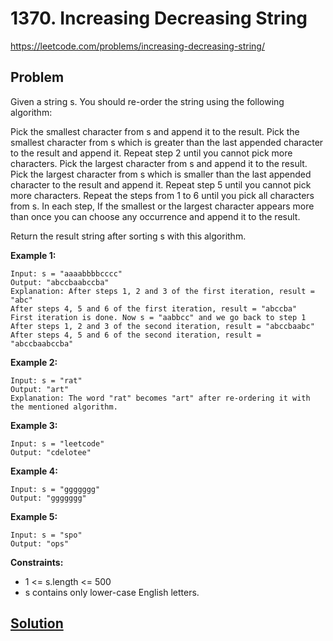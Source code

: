 # 1370. Increasing Decreasing String

https://leetcode.com/problems/increasing-decreasing-string/

## Problem

Given a string s. You should re-order the string using the following algorithm:

Pick the smallest character from s and append it to the result.
Pick the smallest character from s which is greater than the last appended character to the result and append it.
Repeat step 2 until you cannot pick more characters.
Pick the largest character from s and append it to the result.
Pick the largest character from s which is smaller than the last appended character to the result and append it.
Repeat step 5 until you cannot pick more characters.
Repeat the steps from 1 to 6 until you pick all characters from s.
In each step, If the smallest or the largest character appears more than once you can choose any occurrence and append it to the result.

Return the result string after sorting s with this algorithm.

**Example 1:**
```
Input: s = "aaaabbbbcccc"
Output: "abccbaabccba"
Explanation: After steps 1, 2 and 3 of the first iteration, result = "abc"
After steps 4, 5 and 6 of the first iteration, result = "abccba"
First iteration is done. Now s = "aabbcc" and we go back to step 1
After steps 1, 2 and 3 of the second iteration, result = "abccbaabc"
After steps 4, 5 and 6 of the second iteration, result = "abccbaabccba"
```

**Example 2:**
```
Input: s = "rat"
Output: "art"
Explanation: The word "rat" becomes "art" after re-ordering it with the mentioned algorithm.
```

**Example 3:**
```
Input: s = "leetcode"
Output: "cdelotee"
```

**Example 4:**
```
Input: s = "ggggggg"
Output: "ggggggg"
```

**Example 5:**
```
Input: s = "spo"
Output: "ops"
``` 

**Constraints:**
* 1 <= s.length <= 500
* s contains only lower-case English letters.

## [Solution](answer.py)
